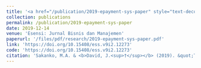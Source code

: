```yaml
---
title: '<a href="/publication/2019-epayment-sys-paper" style="text-decoration:none;">The effect of electronic payment systems on financial performance of microfinance banks in Niger State</a>'
collection: publications
permalink: /publication/2019-epayment-sys-paper
date: 2019-12-14
venue: 'Esensi: Jurnal Bisnis dan Manajemen'
paperurl: '/files/pdf/research/2019-epayment-sys-paper.pdf'
link: 'https://doi.org/10.15408/ess.v9i2.12273'
code: 'https://doi.org/10.15408/ess.v9i2.12273'
citation: 'Sakanko, M.A. & <b>David, J.<sup>†</sup></b> (2019). &quot;The effect of electronic payment systems on financial performance of microfinance banks in Niger State.&quot; <i>Esensi: Jurnal Bisnis dan Manajemen</i>, <i>9</i>(2), 143-154. doi:10.15408/ess.v9i2.12273'
---
```

